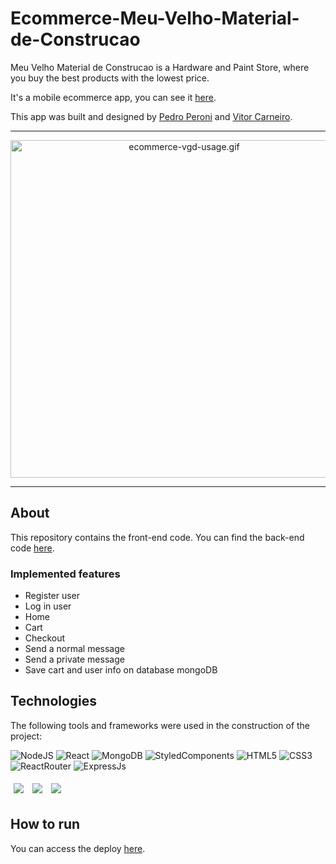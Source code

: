 # Ecommerce-Meu-Velho-Material-de-Construcao

Meu Velho Material de Construcao is a Hardware and Paint Store, where you buy the best products with the lowest price.

It's a mobile ecommerce app, you can see it [here](https://ecommerce-vgd-frontend.vercel.app).

This app was built and designed by [Pedro Peroni](https://github.com/pedrohperoni) and [Vitor Carneiro](https://github.com/vitorcarneiro).

<hr />

<p align="center">
  <img src="./src/assets/images/ecommerce-vgd-usage.gif" alt="ecommerce-vgd-usage.gif" height="540" />
</p>

<hr />

## About

This repository contains the front-end code. You can find the back-end code [here](https://github.com/vitorcarneiro/ecommerce-vgd-backend).

### Implemented features

- Register user
- Log in user
- Home
- Cart
- Checkout
- Send a normal message
- Send a private message
- Save cart and user info on database mongoDB

## Technologies
The following tools and frameworks were used in the construction of the project:<br>

![NodeJS](https://img.shields.io/badge/node.js-6DA55F?style=for-the-badge&logo=node.js&logoColor=white) 
![React](https://img.shields.io/badge/react-%2320232a.svg?style=for-the-badge&logo=react&logoColor=%2361DAFB)
![MongoDB](https://img.shields.io/badge/MongoDB-%234ea94b.svg?style=for-the-badge&logo=mongodb&logoColor=white)
![StyledComponents](https://img.shields.io/badge/styled--components-DB7093?style=for-the-badge&logo=styled-components&logoColor=white)
![HTML5](https://img.shields.io/badge/HTML5-E34F26?style=for-the-badge&logo=html5&logoColor=white)
![CSS3](https://img.shields.io/badge/CSS3-1572B6?style=for-the-badge&logo=css3&logoColor=white)
![ReactRouter](https://img.shields.io/badge/React_Router-CA4245?style=for-the-badge&logo=react-router&logoColor=white)
![ExpressJs](https://img.shields.io/badge/Express.js-000000?style=for-the-badge&logo=express&logoColor=white)

<p>
  <img style='margin: 5px;' src='https://img.shields.io/badge/full-stack%20-%2320232a.svg?&style=flat&color=informational'> 
  <img style='margin: 5px;' src='https://img.shields.io/badge/cors%20-%2320232a.svg?&style=flat&color=informational'>
  <img style='margin: 5px;' src='https://img.shields.io/badge/joi%20-%2320232a.svg?&style=flat&color=informational'>
</p>

## How to run

You can access the deploy [here](https://ecommerce-vgd-frontend.vercel.app/).
